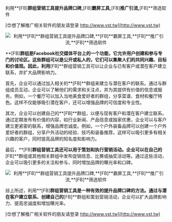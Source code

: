 利用**[FB]**群组营销工具提升品牌口碑,**[FB]**霸屏工具,**[FB]**推广引流,**[FB]**筛选软件

[😍想了解推广相关软件的朋友请登录 http://www.vst.tw](http://www.vst.tw)

 <center><img src="https://vst.tw/MP4/tuiguang/png/7.png" alt="利用**[FB]**群组营销工具提升品牌口碑,**[FB]**霸屏工具,**[FB]**推广引流,**[FB]**筛选软件"></center>

**[FB]**群组是Facebook社交媒体平台上的一个功能，它允许用户创建和参与专门的讨论区。这些群组可以是公开或私人的，它们可以集聚人们的共同兴趣、目标和价值观。因此，利用**[FB]**群组营销工具可以让企业与已有客户或潜在客户建立联系，并扩大品牌影响力。

首先，企业可以通过加入相关的**[FB]**群组来建立与潜在客户的联系。通过与群组成员互动，企业可以了解他们的需求和关注点，并为其提供有价值的信息或服务。例如，一个餐厅可以加入当地美食爱好者的群组，分享菜谱、食材和餐厅特色。这样不仅能够吸引潜在客户，还可以增强品牌的可信度和专业性。

其次，企业可以创建自己的**[FB]**群组，以便与现有客户和潜在客户建立联系。通过定期发布有价值的内容，如行业新闻、产品信息或独家优惠，企业可以与客户建立更紧密的联系，增强品牌忠诚度。例如，一个户外装备品牌可以创建一个户外爱好者的群组，分享户外活动的经验、技巧和装备推荐。这样可以吸引更多有相关兴趣的客户，同时提高品牌的知名度和影响力。

最后，**[FB]**群组营销工具还可以用于策划和执行营销活动。企业可以在自己的**[FB]**群组或其他相关群组中发布促销信息、比赛或抽奖活动等。通过这些活动，企业可以吸引更多的关注和参与，同时增加品牌的曝光率和口碑。

 <center><img src="https://vst.tw/MP4/tuiguang/png/6.png" alt="利用**[FB]**群组营销工具提升品牌口碑,**[FB]**霸屏工具,**[FB]**推广引流,**[FB]**筛选软件"></center>

综上所述，利用**[FB]**群组营销工具是一种有效的提升品牌口碑的方法。通过与潜在客户建立联系、创建自己的**[FB]**群组和策划营销活动，企业可以扩大品牌影响力、提高忠诚度和增加曝光率。

[😍想了解推广相关软件的朋友请登录 http://www.vst.tw](http://www.vst.tw)



